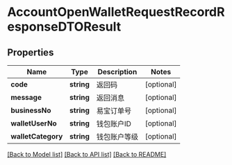 # AccountOpenWalletRequestRecordResponseDTOResult

## Properties
Name | Type | Description | Notes
------------ | ------------- | ------------- | -------------
**code** | **string** | 返回码 | [optional] 
**message** | **string** | 返回消息 | [optional] 
**businessNo** | **string** | 易宝订单号 | [optional] 
**walletUserNo** | **string** | 钱包账户ID | [optional] 
**walletCategory** | **string** | 钱包账户等级 | [optional] 

[[Back to Model list]](../README.md#documentation-for-models) [[Back to API list]](../README.md#documentation-for-api-endpoints) [[Back to README]](../README.md)


